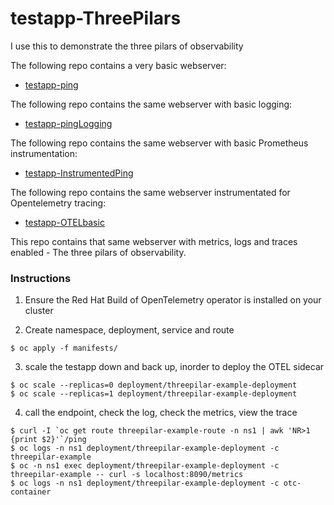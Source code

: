 # testapp-ThreePilars
I use this to demonstrate the three pilars of observability 

The following repo contains a very basic webserver: 
- [testapp-ping](https://github.com/coffeegoesincodecomesout/testapp-ping)

The following repo contains the same webserver with basic logging:
- [testapp-pingLogging](https://github.com/coffeegoesincodecomesout/testapp-pingLogging)

The following repo contains the same webserver with basic Prometheus instrumentation: 
- [testapp-InstrumentedPing](https://github.com/coffeegoesincodecomesout/testapp-InstrumentedPing)

The following repo contains the same webserver instrumentated for Opentelemetry tracing: 
- [testapp-OTELbasic](https://github.com/coffeegoesincodecomesout/testapp-OTELbasic)

This repo contains that same webserver with metrics, logs and traces enabled - The three pilars of observability.  

### Instructions 

1. Ensure the Red Hat Build of OpenTelemetry operator is installed on your cluster 

2. Create namespace, deployment, service and route

```
$ oc apply -f manifests/ 
```

3. scale the testapp down and back up, inorder to deploy the OTEL sidecar

```
$ oc scale --replicas=0 deployment/threepilar-example-deployment
$ oc scale --replicas=1 deployment/threepilar-example-deployment
```

4. call the endpoint, check the log, check the metrics, view the trace

```
$ curl -I `oc get route threepilar-example-route -n ns1 | awk 'NR>1 {print $2}'`/ping
$ oc logs -n ns1 deployment/threepilar-example-deployment -c threepilar-example
$ oc -n ns1 exec deployment/threepilar-example-deployment -c threepilar-example -- curl -s localhost:8090/metrics
$ oc logs -n ns1 deployment/threepilar-example-deployment -c otc-container
```
